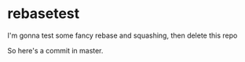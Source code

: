 rebasetest
==========

I'm gonna test some fancy rebase and squashing, then delete this repo

So here's a commit in master.
